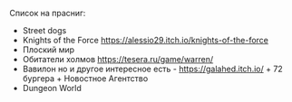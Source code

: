 
Список на прасниг:
- Street dogs
- Knights of the Force https://alessio29.itch.io/knights-of-the-force
- Плоский мир
- Обитатели холмов https://tesera.ru/game/warren/
- Вавилон но и другое интересное есть - https://galahed.itch.io/ + 72 бургера + Новостное Агентство
- Dungeon World


